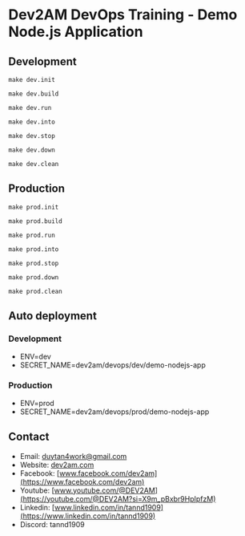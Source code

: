 # Dev2AM DevOps Training - Demo Node.js Application

## Development
```shell
make dev.init
```
```shell
make dev.build
```
```shell
make dev.run
```
```shell
make dev.into
```
```shell
make dev.stop
```
```shell
make dev.down
```
```shell
make dev.clean
```
## Production
```shell
make prod.init
```
```shell
make prod.build
```
```shell
make prod.run
```
```shell
make prod.into
```
```shell
make prod.stop
```
```shell
make prod.down
```
```shell
make prod.clean
```

## Auto deployment
### Development
- ENV=dev
- SECRET_NAME=dev2am/devops/dev/demo-nodejs-app
### Production
- ENV=prod
- SECRET_NAME=dev2am/devops/prod/demo-nodejs-app

## Contact
- Email: [duytan4work@gmail.com](mailto:duytan4work@gmail.com)
- Website: [dev2am.com](https://dev2am.com)
- Facebook: [www.facebook.com/dev2am](https://www.facebook.com/dev2am)
- Youtube: [www.youtube.com/@DEV2AM](https://youtube.com/@DEV2AM?si=X9m_pBxbr9HpIpfzM)
- Linkedin: [www.linkedin.com/in/tannd1909](https://www.linkedin.com/in/tannd1909)
- Discord: tannd1909
